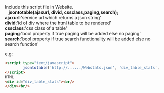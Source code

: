 Include this script file in Website.<br/>
&nbsp;&nbsp;&nbsp;<b>jsontotable(ajaxurl, divid, cssclass,paging,search);</b><br/>
<b>ajaxurl</b>:'service url which returns a json string'<br/>
<b>divid</b>:'id of div where the html table to be rendered'<br/>
<b>cssclass</b>:'css class of a table'<br/>
<b>paging</b>:'bool property if true paging will be added else no paging'<br/>
<b>search</b>:'bool property if true search functionality will be added else no search function'<br/>

e.g:<br/>
```html
<script type="text/javascript">
        jsontotable('http://....../Webstats.json', 'div_table_stats', 'gridmain1', true, false);
</script>
HTML
<div id="div_table_stats"><br/>
</div><br/>
```

